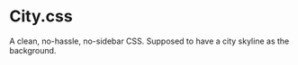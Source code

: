 City.css
========

A clean, no-hassle, no-sidebar CSS. Supposed to have a city skyline as the background.